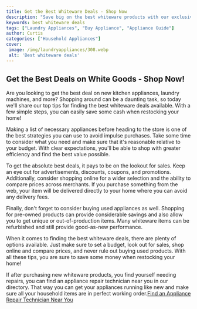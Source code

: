 ```yaml
---
title: Get the Best Whiteware Deals - Shop Now
description: "Save big on the best whiteware products with our exclusive discounts and deals Get top quality items for an affordable price and shop now to take advantage of these exclusive offers"
keywords: best whiteware deals
tags: ["Laundry Appliances", "Buy Appliance", "Appliance Guide"]
author: Curtis
categories: ["Household Appliances"]
cover: 
 image: /img/laundryappliances/308.webp
 alt: 'Best whiteware deals'
---
```

## Get the Best Deals on White Goods - Shop Now!

Are you looking to get the best deal on new kitchen appliances, laundry machines, and more? Shopping around can be a daunting task, so today we'll share our top tips for finding the best whiteware deals available. With a few simple steps, you can easily save some cash when restocking your home! 

Making a list of necessary appliances before heading to the store is one of the best strategies you can use to avoid impulse purchases. Take some time to consider what you need and make sure that it's reasonable relative to your budget. With clear expectations, you'll be able to shop with greater efficiency and find the best value possible. 

To get the absolute best deals, it pays to be on the lookout for sales. Keep an eye out for advertisements, discounts, coupons, and promotions. Additionally, consider shopping online for a wider selection and the ability to compare prices across merchants. If you purchase something from the web, your item will be delivered directly to your home where you can avoid any delivery fees. 

Finally, don't forget to consider buying used appliances as well. Shopping for pre-owned products can provide considerable savings and also allow you to get unique or out-of-production items. Many whiteware items can be refurbished and still provide good-as-new performance. 

When it comes to finding the best whiteware deals, there are plenty of options available. Just make sure to set a budget, look out for sales, shop online and compare prices, and never rule out buying used products. With all these tips, you are sure to save some money when restocking your home! 

If after purchasing new whiteware products, you find yourself needing repairs, you can find an appliance repair technician near you in our directory. That way you can get your appliances running like new and make sure all your household items are in perfect working order.[Find an Appliance Repair Technician Near You](./pages/appliance-repair-technicians)

